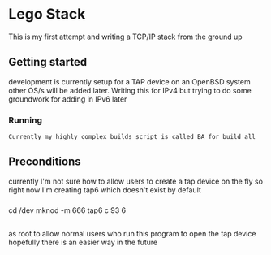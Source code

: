 # Lego Stack
 This is my first attempt and writing a TCP/IP stack from the ground up
## Getting started
 development is currently setup for a TAP device on an OpenBSD system
 other OS/s will be added later. Writing this for IPv4 but trying to do some groundwork for adding in IPv6 later

### Running
    Currently my highly complex builds script is called BA for build all

## Preconditions
 currently I'm not sure how to allow users to create a tap device on the fly
 so right now I'm creating tap6 which doesn't exist by default
###
cd /dev
mknod -m 666 tap6 c 93 6
##
 as root to allow normal users who run this program to open the tap device
 hopefully there is an easier way in the future
